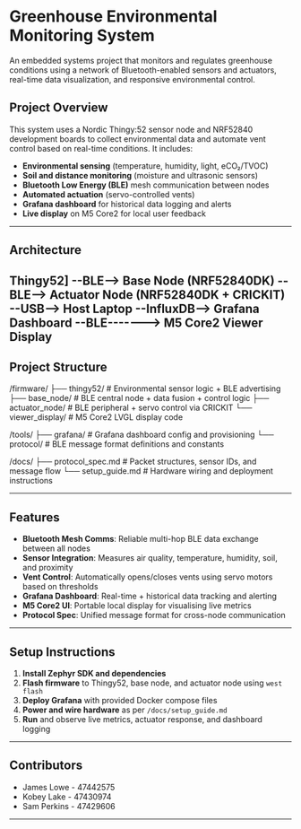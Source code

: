 # Greenhouse Environmental Monitoring System

An embedded systems project that monitors and regulates greenhouse conditions using a network of Bluetooth-enabled sensors and actuators, real-time data visualization, and responsive environmental control.

## Project Overview

This system uses a Nordic Thingy:52 sensor node and NRF52840 development boards to collect environmental data and automate vent control based on real-time conditions. It includes:

- **Environmental sensing** (temperature, humidity, light, eCO₂/TVOC)
- **Soil and distance monitoring** (moisture and ultrasonic sensors)
- **Bluetooth Low Energy (BLE)** mesh communication between nodes
- **Automated actuation** (servo-controlled vents)
- **Grafana dashboard** for historical data logging and alerts
- **Live display** on M5 Core2 for local user feedback

---

## Architecture

  Thingy52] --BLE--> Base Node (NRF52840DK) --BLE--> Actuator Node (NRF52840DK + CRICKIT)
                                          --USB--> Host Laptop --InfluxDB--> Grafana Dashboard
                                                               --BLE-------> M5 Core2 Viewer Display
---
## Project Structure

/firmware/
├── thingy52/ # Environmental sensor logic + BLE advertising
├── base_node/ # BLE central node + data fusion + control logic
├── actuator_node/ # BLE peripheral + servo control via CRICKIT
└── viewer_display/ # M5 Core2 LVGL display code

/tools/
├── grafana/ # Grafana dashboard config and provisioning
└── protocol/ # BLE message format definitions and constants

/docs/
├── protocol_spec.md # Packet structures, sensor IDs, and message flow
└── setup_guide.md # Hardware wiring and deployment instructions

---

## Features

- **Bluetooth Mesh Comms**: Reliable multi-hop BLE data exchange between all nodes
-  **Sensor Integration**: Measures air quality, temperature, humidity, soil, and proximity
-  **Vent Control**: Automatically opens/closes vents using servo motors based on thresholds
-  **Grafana Dashboard**: Real-time + historical data tracking and alerting
-  **M5 Core2 UI**: Portable local display for visualising live metrics
-  **Protocol Spec**: Unified message format for cross-node communication

---

## Setup Instructions

1. **Install Zephyr SDK and dependencies**
2. **Flash firmware** to Thingy52, base node, and actuator node using `west flash`
3. **Deploy Grafana** with provided Docker compose files
4. **Power and wire hardware** as per `/docs/setup_guide.md`
5. **Run** and observe live metrics, actuator response, and dashboard logging

---

## Contributors

- James Lowe - 47442575
- Kobey Lake - 47430974
- Sam Perkins - 47429606

---
